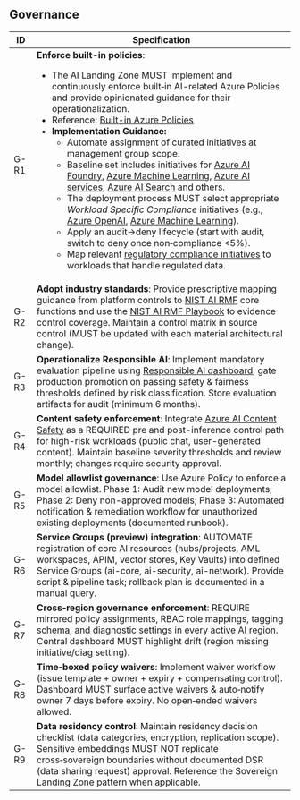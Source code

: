 ## Governance

| ID   | Specification |
|------|--------------|
| G-R1 | **Enforce built-in policies**: <ul><li>The AI Landing Zone MUST implement and continuously enforce built‑in AI-related Azure Policies and provide opinionated guidance for their operationalization.</li><li>Reference: <a href="https://learn.microsoft.com/azure/governance/policy/samples/built-in-policies">Built-in Azure Policies</a></li><li><strong>Implementation Guidance:</strong><ul><li>Automate assignment of curated initiatives at management group scope.</li><li>Baseline set includes initiatives for <a href="https://learn.microsoft.com/azure/ai-services/policy-reference?context=%2Fazure%2Fai-studio%2Fcontext%2Fcontext">Azure AI Foundry</a>, <a href="https://learn.microsoft.com/azure/machine-learning/policy-reference">Azure Machine Learning</a>, <a href="https://learn.microsoft.com/azure/ai-services/policy-reference">Azure AI services</a>, <a href="https://learn.microsoft.com/azure/search/policy-reference">Azure AI Search</a> and others.</li><li>The deployment process MUST select appropriate <em>Workload Specific Compliance</em> initiatives (e.g., <a href="https://www.azadvertizer.net/azpolicyinitiativesadvertizer/Enforce-Guardrails-OpenAI.html">Azure OpenAI</a>, <a href="https://www.azadvertizer.net/azpolicyinitiativesadvertizer/Enforce-Guardrails-MachineLearning.html">Azure Machine Learning</a>).</li><li>Apply an audit-&gt;deny lifecycle (start with audit, switch to deny once non‑compliance &lt;5%).</li><li>Map relevant <a href="https://learn.microsoft.com/azure/governance/policy/samples/#regulatory-compliance">regulatory compliance initiatives</a> to workloads that handle regulated data.</li></ul></li></ul> |
| G-R2 | **Adopt industry standards**: Provide prescriptive mapping guidance from platform controls to [NIST AI RMF](https://nvlpubs.nist.gov/nistpubs/ai/NIST.AI.100-1.pdf) core functions and use the [NIST AI RMF Playbook](https://airc.nist.gov/AI_RMF_Knowledge_Base/Playbook) to evidence control coverage. Maintain a control matrix in source control (MUST be updated with each material architectural change). |
| G-R3 | **Operationalize Responsible AI**: Implement mandatory evaluation pipeline using [Responsible AI dashboard](https://learn.microsoft.com/azure/machine-learning/concept-responsible-ai-dashboard); gate production promotion on passing safety & fairness thresholds defined by risk classification. Store evaluation artifacts for audit (minimum 6 months). |
| G-R4 | **Content safety enforcement**: Integrate [Azure AI Content Safety](https://learn.microsoft.com/azure/ai-services/content-safety/overview) as a REQUIRED pre and post-inference control path for high-risk workloads (public chat, user-generated content). Maintain baseline severity thresholds and review monthly; changes require security approval. |
| G-R5 | **Model allowlist governance**: Use Azure Policy to enforce a model allowlist. Phase 1: Audit new model deployments; Phase 2: Deny non-approved models; Phase 3: Automated notification & remediation workflow for unauthorized existing deployments (documented runbook). |
| G-R6 | **Service Groups (preview) integration**: AUTOMATE registration of core AI resources (hubs/projects, AML workspaces, APIM, vector stores, Key Vaults) into defined Service Groups (ai-core, ai-security, ai-network). Provide script & pipeline task; rollback plan is documented in a manual query. |
| G-R7 | **Cross‑region governance enforcement**: REQUIRE mirrored policy assignments, RBAC role mappings, tagging schema, and diagnostic settings in every active AI region. Central dashboard MUST highlight drift (region missing initiative/diag setting). |
| G-R8 | **Time‑boxed policy waivers**: Implement waiver workflow (issue template + owner + expiry + compensating control). Dashboard MUST surface active waivers & auto‑notify owner 7 days before expiry. No open‑ended waivers allowed. |
| G-R9 | **Data residency control**: Maintain residency decision checklist (data categories, encryption, replication scope). Sensitive embeddings MUST NOT replicate cross‑sovereign boundaries without documented DSR (data sharing request) approval. Reference the Sovereign Landing Zone pattern when applicable. |

